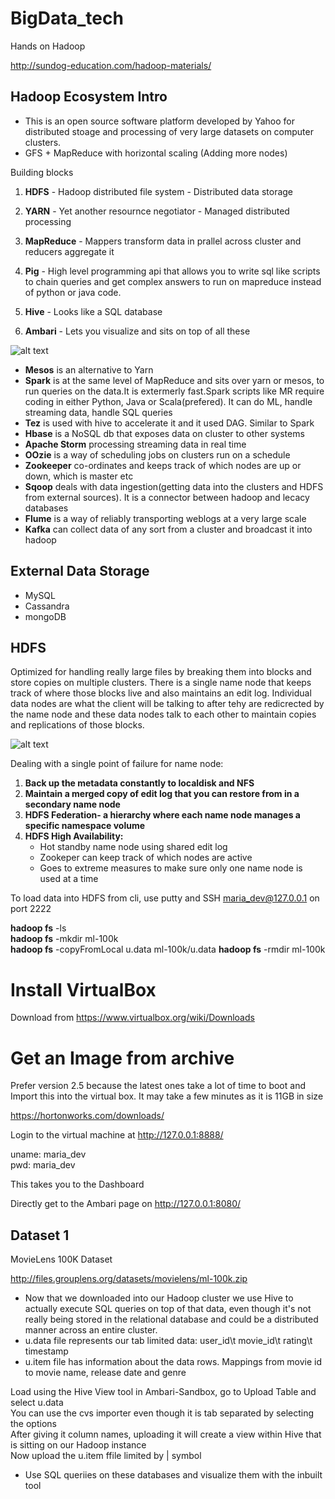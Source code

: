 # BigData_tech
Hands on Hadoop

http://sundog-education.com/hadoop-materials/

## Hadoop Ecosystem Intro
 
* This is an open source software platform developed by Yahoo for distributed stoage and processing of very large datasets on computer clusters.  
* GFS + MapReduce with horizontal scaling (Adding more nodes)

Building blocks

1) **HDFS** - Hadoop distributed file system  - Distributed data storage
2) **YARN** - Yet another resournce negotiator - Managed distributed processing
3) **MapReduce** - Mappers transform data in prallel across cluster and reducers aggregate it

4) **Pig** - High level programming api that allows you to write sql like scripts to chain queries and get complex answers to run on mapreduce instead of python or java code. 
5) **Hive** - Looks like a SQL database  


6) **Ambari** - Lets you visualize and sits on top of all these


![alt text](https://github.com/snknitin/BigData_tech/blob/master/static/coresys.PNG)

- **Mesos** is an alternative to Yarn  
- **Spark** is at the same level of MapReduce and sits over yarn or mesos, to run queries on the data.It is extermerly fast.Spark scripts  like MR require coding in either Python, Java or Scala(prefered). It can do ML, handle streaming data, handle SQL queries 
- **Tez** is used with hive to accelerate it and it used DAG. Similar to Spark  
- **Hbase** is a NoSQL db that exposes data on cluster to other systems  
- **Apache Storm** processing streaming data in real time  
- **OOzie** is a way of scheduling jobs on clusters run on a schedule  
- **Zookeeper** co-ordinates and keeps track of which nodes are up or down, which is master etc  
- **Sqoop** deals with data ingestion(getting data into the clusters and HDFS from external sources). It is a connector between hadoop and lecacy databases  
- **Flume** is a way of reliably transporting weblogs at a very large scale  
- **Kafka** can collect data of any sort from a cluster and broadcast it into hadoop  

## External Data Storage

* MySQL
* Cassandra
* mongoDB

## HDFS

Optimized for handling really large files by breaking them into blocks and store copies on multiple clusters. There is a single name node that keeps track of where those blocks live and also maintains an edit log. Individual data nodes are what the client will be talking to after tehy are redicrected by the name node and these data nodes talk to each other to maintain copies and replications of those blocks.

![alt text](https://github.com/snknitin/BigData_tech/blob/master/static/hadoopreadwrite.png)

Dealing with a single point of failure for name node:
1) **Back up the metadata constantly to localdisk and NFS**
2) **Maintain a merged copy of edit log that you can restore from in a secondary name node**
3) **HDFS Federation- a hierarchy where each name node manages a specific namespace volume**
4) **HDFS High Availability:**
     * Hot standby name node using shared edit log
     * Zookeper can keep track of which nodes are active
     * Goes to extreme measures to make sure only one name node is used at a time

To load data into HDFS from cli, use putty and SSH maria_dev@127.0.0.1 on port 2222

  **hadoop fs** -ls  
  **hadoop fs** -mkdir ml-100k  
  **hadoop fs** -copyFromLocal u.data ml-100k/u.data
  **hadoop fs** -rmdir ml-100k 


# Install VirtualBox

Download from https://www.virtualbox.org/wiki/Downloads

# Get an Image from archive

Prefer version 2.5 because the latest ones take a lot of time to boot and Import this into the virtual box. It may take a few minutes as it is 11GB in size

https://hortonworks.com/downloads/

Login to the virtual machine at http://127.0.0.1:8888/  

uname: maria_dev  
pwd: maria_dev  

This takes you to the Dashboard


Directly get to the Ambari page on  http://127.0.0.1:8080/  

## Dataset 1

MovieLens 100K Dataset

http://files.grouplens.org/datasets/movielens/ml-100k.zip


* Now that we downloaded into our Hadoop cluster we use Hive to actually execute SQL queries on top of that data, even though it's not really being stored in the relational database and could be a distributed manner across an entire cluster.
* u.data file represents our tab limited data: user_id\t movie_id\t rating\t timestamp
* u.item file has information about the data rows. Mappings from movie id to movie name, release date and genre

Load using the Hive View tool in Ambari-Sandbox, go to Upload Table and select u.data  
You can use the cvs importer even though it is tab separated  by selecting the options  
After giving it column names, uploading it will create a view within Hive that is sitting on our Hadoop instance  
Now upload the u.item ffile limited by | symbol

- Use SQL queriies on these databases and visualize them with the inbuilt tool
